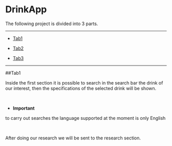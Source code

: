 # DrinkApp

The following project is divided into 3 parts.

<hr>

- [Tab1](#tab1)

- [Tab2](#tab2)

- [Tab3](#tab3)


<hr>

##Tab1

Inside the first section it is possible to search in the search bar the drink of our interest, then the specifications of the selected drink will be shown.

<br>

  - **Important**

to carry out searches the language supported at the moment is only English

<br>

After doing our research we will be sent to the research section. 

